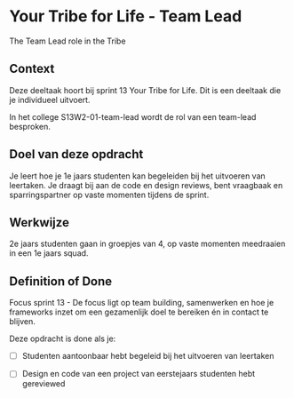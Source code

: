 
# Your Tribe for Life - Team Lead

The Team Lead role in the Tribe 

## Context

Deze deeltaak hoort bij sprint 13 Your Tribe for Life. Dit is een deeltaak die je individueel uitvoert.

In het college S13W2-01-team-lead wordt de rol van een team-lead besproken.


## Doel van deze opdracht

Je leert hoe je 1e jaars studenten kan begeleiden bij het uitvoeren van leertaken. Je draagt bij aan de code en design reviews, bent vraagbaak en sparringspartner op vaste momenten tijdens de sprint.


## Werkwijze

2e jaars studenten gaan in groepjes van 4, op vaste momenten meedraaien in een 1e jaars squad.


## Definition of Done

Focus sprint 13 -  De focus ligt op team building, samenwerken en hoe je frameworks inzet om een gezamenlijk doel te bereiken én in contact te blijven.

Deze opdracht is done als je:

- [ ] Studenten aantoonbaar hebt begeleid bij het uitvoeren van leertaken
- [ ] Design en code van een project van eerstejaars studenten hebt gereviewed


